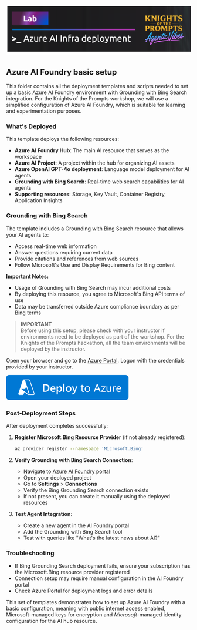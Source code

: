 ![alt text](../media/image-infra.png)
## Azure AI Foundry basic setup

This folder contains all the deployment templates and scripts needed to set up a basic Azure AI Foundry environment with Grounding with Bing Search integration. For the Knights of the Prompts workshop, we will use a simplified configuration of Azure AI Foundry, which is suitable for learning and experimentation purposes.

### What's Deployed

This template deploys the following resources:

- **Azure AI Foundry Hub**: The main AI resource that serves as the workspace
- **Azure AI Project**: A project within the hub for organizing AI assets
- **Azure OpenAI GPT-4o deployment**: Language model deployment for AI agents
- **Grounding with Bing Search**: Real-time web search capabilities for AI agents
- **Supporting resources**: Storage, Key Vault, Container Registry, Application Insights

### Grounding with Bing Search

The template includes a Grounding with Bing Search resource that allows your AI agents to:
- Access real-time web information
- Answer questions requiring current data
- Provide citations and references from web sources
- Follow Microsoft's Use and Display Requirements for Bing content

**Important Notes:**
- Usage of Grounding with Bing Search may incur additional costs
- By deploying this resource, you agree to Microsoft's Bing API terms of use
- Data may be transferred outside Azure compliance boundary as per Bing terms

> **IMPORTANT**  
> Before using this setup, please check with your instructor if environments need to be deployed as part of the workshop. For the Knights of the Prompts hackathon, all the team environments will be deployed by the instructor.

Open your browser and go to the [Azure Portal](https://portal.azure.com). Logon with the credentials provided by your instructor.

[![Deploy To Azure](https://raw.githubusercontent.com/Azure/azure-quickstart-templates/master/1-CONTRIBUTION-GUIDE/images/deploytoazure.svg?sanitize=true)](https://portal.azure.com/#create/Microsoft.Template/uri/https%3A%2F%2Fraw.githubusercontent.com%2Fdoruit%2FKnights-Of-The-Prompts-Agent-Workshop%2Frefs%2Fheads%2Fmain%2Finfra%2Fazuredeploy.json)

### Post-Deployment Steps

After deployment completes successfully:

1. **Register Microsoft.Bing Resource Provider** (if not already registered):
   ```bash
   az provider register --namespace 'Microsoft.Bing'
   ```

2. **Verify Grounding with Bing Search Connection**:
   - Navigate to [Azure AI Foundry portal](https://ai.azure.com)
   - Open your deployed project
   - Go to **Settings** > **Connections**
   - Verify the Bing Grounding Search connection exists
   - If not present, you can create it manually using the deployed resources

3. **Test Agent Integration**:
   - Create a new agent in the AI Foundry portal
   - Add the Grounding with Bing Search tool
   - Test with queries like "What's the latest news about AI?"

### Troubleshooting

- If Bing Grounding Search deployment fails, ensure your subscription has the Microsoft.Bing resource provider registered
- Connection setup may require manual configuration in the AI Foundry portal
- Check Azure Portal for deployment logs and error details

This set of templates demonstrates how to set up Azure AI Foundry with a basic configuration, meaning with public internet access enabled, Microsoft-managed keys for encryption and _Microsoft_-managed identity configuration for the AI hub resource.

